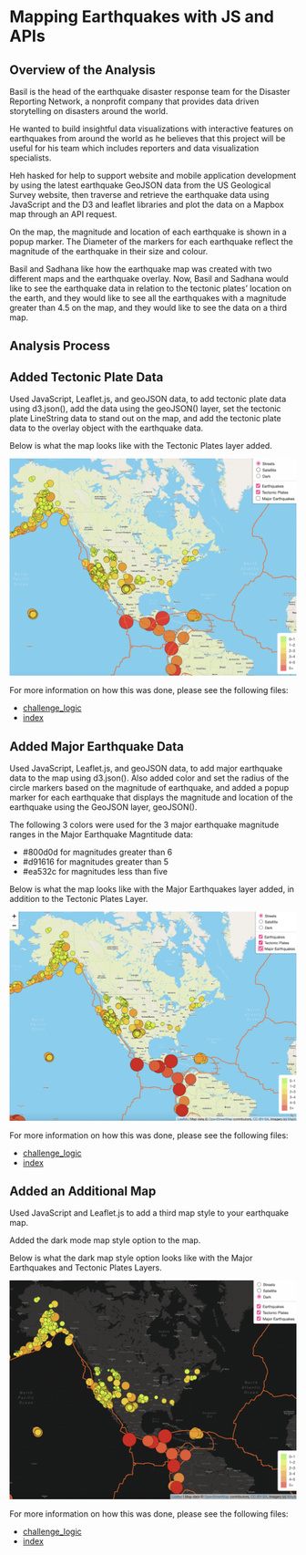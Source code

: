 # Mapping Earthquakes with JS and APIs 

## Overview of the Analysis 
Basil is the head of the earthquake disaster response team for the Disaster Reporting Network, a nonprofit company that provides data driven storytelling on disasters around the world. 

He wanted to build insightful data visualizations with interactive features on earthquakes from around the world as he believes that this project will be useful for his team which includes reporters and data visualization specialists. 

Heh hasked for help to support website and mobile application development by using the latest earthquake GeoJSON data from the US Geological Survey website, then traverse and retrieve the earthquake data using JavaScript and the D3 and leaflet libraries and plot the data on a Mapbox map through an API request. 

On the map, the magnitude and location of each earthquake is shown in a popup marker. The Diameter of the markers for each earthquake reflect the magnitude of the earthquake in their size and colour. 

Basil and Sadhana like how the earthquake map was created with two different maps and the earthquake overlay. Now, Basil and Sadhana would like to see the earthquake data in relation to the tectonic plates’ location on the earth, and they would like to see all the earthquakes with a magnitude greater than 4.5 on the map, and they would like to see the data on a third map.

## Analysis Process 

## Added Tectonic Plate Data
Used JavaScript, Leaflet.js, and geoJSON data, to add tectonic plate data using d3.json(), add the data using the geoJSON() layer, set the tectonic plate LineString data to stand out on the map, and add the tectonic plate data to the overlay object with the earthquake data.

Below is what the map looks like with the Tectonic Plates layer added. 

![tectonicplates](Earthquake_Challenge/images/tectonicplates.png)

For more information on how this was done, please see the following files:
* [challenge_logic](Earthquake_Challenge/static/js/challenge_logic.js)
* [index](Earthquake_Challenge/index.html)

## Added Major Earthquake Data
Used JavaScript, Leaflet.js, and geoJSON data, to add major earthquake data to the map using d3.json(). Also added color and set the radius of the circle markers based on the magnitude of earthquake, and added a popup marker for each earthquake that displays the magnitude and location of the earthquake using the GeoJSON layer, geoJSON().

The following 3 colors were used for the 3 major earthquake magnitude ranges in the Major Earthquake Magntitude data:
* #800d0d for magnitudes greater than 6
* #d91616 for magnitudes greater than 5
* #ea532c for magnitudes less than five 

Below is what the map looks like with the Major Earthquakes layer added, in addition to the Tectonic Plates Layer. 

![majorEq](Earthquake_Challenge/images/majorEq.png)

For more information on how this was done, please see the following files:
* [challenge_logic](Earthquake_Challenge/static/js/challenge_logic.js)
* [index](Earthquake_Challenge/index.html)

## Added an Additional Map

Used JavaScript and Leaflet.js to add a third map style to your earthquake map. 

Added the dark mode map style option to the map. 

Below is what the dark map style option looks like with the Major Earthquakes and Tectonic Plates Layers. 

![darkmode](Earthquake_Challenge/images/darkmode.png)

For more information on how this was done, please see the following files:
* [challenge_logic](Earthquake_Challenge/static/js/challenge_logic.js)
* [index](Earthquake_Challenge/index.html)
